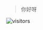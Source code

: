 > 你好呀

![visitors](https://visitor-badge.glitch.me/badge?page_id=fantingsheng.fantingsheng&left_color=green&right_color=red)
